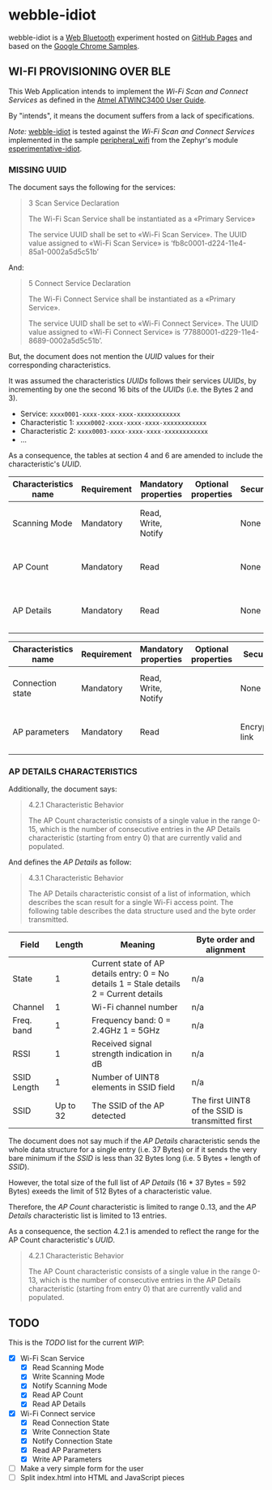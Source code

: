 # webble-idiot

webble-idiot is a [Web Bluetooth] experiment hosted on [GitHub Pages] and based
on the [Google Chrome Samples].

## WI-FI PROVISIONING OVER BLE

This Web Application intends to implement the *Wi-Fi Scan and Connect Services*
as defined in the [Atmel ATWINC3400 User Guide].

By "intends", it means the document suffers from a lack of specifications.

_Note:_ [webble-idiot] is tested against the *Wi-Fi Scan and Connect Services*
implemented in the sample [peripheral_wifi] from the Zephyr's module
[esperimentative-idiot].

### MISSING UUID

The document says the following for the services:

> 3 Scan Service Declaration
>
> The Wi-Fi Scan Service shall be instantiated as a «Primary Service»
>
> The service UUID shall be set to «Wi-Fi Scan Service». The UUID value
> assigned to «Wi-Fi Scan Service» is ‘fb8c0001-d224-11e4-85a1-0002a5d5c51b’

And:

> 5 Connect Service Declaration
>
> The Wi-Fi Connect Service shall be instantiated as a «Primary Service».
> 
> The service UUID shall be set to «Wi-Fi Connect Service». The UUID value
> assigned to «Wi-Fi Connect Service» is ‘77880001-d229-11e4-8689-0002a5d5c51b’.

But, the document does not mention the *UUID* values for their corresponding
characteristics.

It was assumed the characteristics *UUIDs* follows their services *UUIDs*, by
incrementing by one the second 16 bits of the *UUIDs* (i.e. the Bytes 2 and 3).

- Service: `xxxx0001-xxxx-xxxx-xxxx-xxxxxxxxxxxx`
- Characteristic 1: `xxxx0002-xxxx-xxxx-xxxx-xxxxxxxxxxxx`
- Characteristic 2: `xxxx0003-xxxx-xxxx-xxxx-xxxxxxxxxxxx`
- ...

As a consequence, the tables at section 4 and 6 are amended to include the
characteristic's *UUID*.
 
| Characteristics name | Requirement | Mandatory properties | Optional properties | Security       | Characteristics UUID                 |
| -------------------- | ----------- | -------------------- | ------------------- | -------------- | ------------------------------------ |
| Scanning Mode        | Mandatory   | Read, Write, Notify  |                     | None           | fb8c0002-d224-11e4-85a1-0002a5d5c51b |
| AP Count             | Mandatory   | Read                 |                     | None           | fb8c0003-d224-11e4-85a1-0002a5d5c51b |
| AP Details           | Mandatory   | Read                 |                     | None           | fb8c0004-d224-11e4-85a1-0002a5d5c51b |

| Characteristics name | Requirement | Mandatory properties | Optional properties | Security       | Characteristics UUID                 |
| -------------------- | ----------- | -------------------- | ------------------- | -------------- | ------------------------------------ |
| Connection state     | Mandatory   | Read, Write, Notify  |                     | None           | 77880002-d229-11e4-8689-0002a5d5c51b |
| AP parameters        | Mandatory   | Read                 |                     | Encrypted link | 77880003-d229-11e4-8689-0002a5d5c51b |

### AP DETAILS CHARACTERISTICS

Additionally, the document says:

> 4.2.1 Characteristic Behavior
>
> The AP Count characteristic consists of a single value in the range 0-15,
> which is the number of consecutive entries in the AP Details characteristic
> (starting from entry 0) that are currently valid and populated.

And defines the *AP Details* as follow:

> 4.3.1 Characteristic Behavior
>
> The AP Details characteristic consist of a list of information, which
> describes the scan result for a single Wi-Fi access point. The following
> table describes the data structure used and the byte order transmitted.

| Field       | Length   | Meaning                                                                                 | Byte order and alignment                         |
| ----------- | -------- | --------------------------------------------------------------------------------------- | ------------------------------------------------ |
| State       | 1        | Current state of AP details entry: 0 = No details 1 = Stale details 2 = Current details | n/a                                              |
| Channel     | 1        | Wi-Fi channel number                                                                    | n/a                                              |
| Freq. band  | 1        | Frequency band: 0 = 2.4GHz 1 = 5GHz                                                     | n/a                                              |
| RSSI        | 1        | Received signal strength indication in dB                                               | n/a                                              |
| SSID Length | 1        | Number of UINT8 elements in SSID field                                                  | n/a                                              |
| SSID        | Up to 32 | The SSID of the AP detected                                                             | The first UINT8 of the SSID is transmitted first |

The document does not say much if the *AP Details* characteristic sends the
whole data structure for a single entry (i.e. 37 Bytes) or if it sends the very
bare minimum if the *SSID* is less than 32 Bytes long (i.e. 5 Bytes + length of
*SSID*).

However, the total size of the full list of *AP Details* (16 * 37 Bytes = 592
Bytes) exeeds the limit of 512 Bytes of a characteristic value.

Therefore, the *AP Count* characteristic is limited to range 0..13, and the *AP
Details* characteristic list is limited to 13 entries.

As a consequence, the section 4.2.1 is amended to reflect the range for the AP
Count characteristic's *UUID*.

> 4.2.1 Characteristic Behavior
>
> The AP Count characteristic consists of a single value in the range 0-13,
> which is the number of consecutive entries in the AP Details characteristic
> (starting from entry 0) that are currently valid and populated.

## TODO

This is the *TODO* list for the current *WIP*:

- [x] Wi-Fi Scan Service
  - [x] Read Scanning Mode
  - [x] Write Scanning Mode
  - [x] Notify Scanning Mode
  - [x] Read AP Count
  - [x] Read AP Details
- [x] Wi-Fi Connect service
  - [x] Read Connection State
  - [x] Write Connection State
  - [x] Notify Connection State
  - [x] Read AP Parameters
  - [x] Write AP Parameters
- [ ] Make a very simple form for the user
- [ ] Split index.html into HTML and JavaScript pieces

[Web Bluetooth]: https://web.dev/bluetooth/
[GitHub Pages]: https://pages.github.com/
[Google Chrome Samples]: https://github.com/GoogleChrome/samples/tree/gh-pages/web-bluetooth
[Atmel ATWINC3400 User Guide]: http://ww1.microchip.com/downloads/en/DeviceDoc/Atmel-42683-ATWINC3400-BLE-WiFi-Scan-and-Connect-Services-Guide_UserGuide.pdf
[webble-idiot]: https://idiot-prototypes.github.io/webble-idiot/
[esperimentative-idiot]: https://idiot-prototypes.github.io/esperimentative-idiot/
[peripheral_wifi]: https://github.com/idiot-prototypes/esperimentative-idiot/blob/master/samples/bluetooth/peripheral_wifi/
